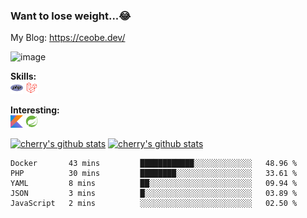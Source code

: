 ### Want to lose weight...😂

My Blog: https://ceobe.dev/

![image](https://github.com/cr-lgl/cr-lgl/blob/master/image.jpeg?raw=true)

**Skills:**  
<code><img height="20" src="https://raw.githubusercontent.com/github/explore/80688e429a7d4ef2fca1e82350fe8e3517d3494d/topics/php/php.png"></code>
<code><img height="20" src="https://raw.githubusercontent.com/github/explore/5c058a388828bb5fde0bcafd4bc867b5bb3f26f3/topics/laravel/laravel.png"></code>

**Interesting:**  
<code><img height="20" src="https://raw.githubusercontent.com/github/explore/80688e429a7d4ef2fca1e82350fe8e3517d3494d/topics/kotlin/kotlin.png"></code>
<code><img height="20" src="https://raw.githubusercontent.com/github/explore/80688e429a7d4ef2fca1e82350fe8e3517d3494d/topics/spring-boot/spring-boot.png"></code>

[![cherry's github stats](https://github-readme-stats.vercel.app/api?username=cr-lgl)](https://github.com/anuraghazra/github-readme-stats)
[![cherry's github stats](https://github-readme-stats.vercel.app/api/top-langs/?username=cr-lgl&layout=compact)](https://github.com/anuraghazra/github-readme-stats)

<!--START_SECTION:waka-->
```text
Docker       43 mins         ████████████░░░░░░░░░░░░░   48.96 % 
PHP          30 mins         ████████░░░░░░░░░░░░░░░░░   33.61 % 
YAML         8 mins          ██░░░░░░░░░░░░░░░░░░░░░░░   09.94 % 
JSON         3 mins          █░░░░░░░░░░░░░░░░░░░░░░░░   03.89 % 
JavaScript   2 mins          ░░░░░░░░░░░░░░░░░░░░░░░░░   02.50 %
```
<!--END_SECTION:waka-->
